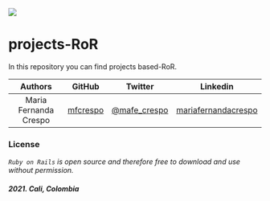 ![](https://upload.wikimedia.org/wikipedia/commons/thumb/c/c3/Ruby_on_Rails_logo.svg/260px-Ruby_on_Rails_logo.svg.png)

# projects-RoR

In this repository you can find projects based-RoR.

| Authors | GitHub | Twitter | Linkedin |
| :---: | :---: | :---: | :---: |
| Maria Fernanda Crespo | [mfcrespo](https://github.com/mfcrespo) | [@mafe_crespo](https://twitter.com/mafe_crespo) | [mariafernandacrespo](https://www.linkedin.com/in/mariafernandacrespo) |

### License
*`Ruby on Rails` is open source and therefore free to download and use without permission.*

##### 2021. Cali, Colombia
